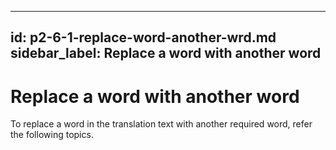---
id: p2-6-1-replace-word-another-wrd.md
sidebar_label: Replace a word with another word
--------
# Replace a word with another word

To replace a word in the translation text with another required word, refer the following topics.
